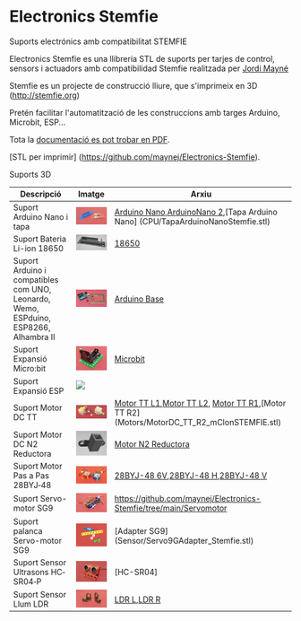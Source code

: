 # Electronics Stemfie

Suports electrónics amb compatibilitat STEMFIE

Electronics Stemfie es una llibreria STL de suports per tarjes de control, sensors i actuadors 
amb compatibilidad Stemfie realitzada per [Jordi Mayné](https://github.com/maynej) 

Stemfie es un projecte de construcció lliure, que s'imprimeix en 3D (http://stemfie.org) 

Pretén facilitar l'automatització de les construccions amb targes Arduino, Microbit, ESP...

Tota la [documentació es pot trobar en PDF](https://github.com/maynej/Electronics-Stemfie/tree/main/Doc).

[STL per imprimir] (https://github.com/maynej/Electronics-Stemfie).

Suports 3D
  
Descripció         | Imatge          | Arxiu         
------------- | ------------- | ------------- 
Suport Arduino Nano i tapa |![](Imatges/ArduinoNano.png) | [Arduino Nano](CPU/ArduinoNanoStemfie.stl),[ArduinoNano 2](CPU/ArduinoNano2Stemfie.stl),[Tapa Arduino Nano] (CPU/TapaArduinoNanoStemfie.stl)
Suport Bateria Li-ion 18650|![18650](Imatges/18650.png) | [18650](CPU/18650Holder2Stemfie.stl)
Suport Arduino i compatibles com UNO, Leonardo, Wemo, ESPduino, ESP8266, Alhambra II|![](Imatges/ArduinoUNO.png)| [Arduino Base](CPU/ArduinoBaseStemfie.stl) 
Suport Expansió Micro:bit|![Microbit](/Imatges/Microbit.png) |[Microbit](CPU/MicrobitBaseStemfie.stl)  
Suport Expansió ESP|![](Imatges/ESP.png) |   
Suport Motor DC TT|![](Imatges/MotorTT.png) |[Motor TT L1](Motors/MotorDC_TT_L1_mClonSTEMFIE.stl),[Motor TT L2](Motors/MotorDC_TT_L2_mClonSTEMFIE.stl), [Motor TT R1](Motors/MotorDC_TT_R1_mClonSTEMFIE.stl),[Motor TT R2] (Motors/MotorDC_TT_R2_mClonSTEMFIE.stl) 
Suport Motor DC N2 Reductora|![](Imatges/MotorReductora.png) | [Motor N2 Reductora](Motors/Motor_N2_Stemfie.stl)
Suport Motor Pas a Pas 28BYJ‐48|![](Imatges/28BYJ-48.png) |[28BYJ-48 6V](Motors/28BYJ-48_6V_Stemfie.stl),[28BYJ-48 H](Motors/28BYJ-48_H_Stemfie.stl),[28BYJ-48 V](Motors/28BYJ-48_V_Stemfie.stl) 
Suport Servo-motor SG9|![](Imatges/ServoMotor.png) | https://github.com/maynej/Electronics-Stemfie/tree/main/Servomotor
Suport palanca Servo-motor SG9|![](Imatges/Adapter.png) |[Adapter SG9] (Sensor/Servo9GAdapter_Stemfie.stl)
Suport Sensor Ultrasons HC‐SR04‐P|![](Imatges/SensorDistancia.png) |[HC-SR04]  
Suport Sensor Llum LDR|![](Imatges/LDR.png) | [LDR L](Sensor/LDRSensorL_mClonSTEMFIEstl),[LDR R](Sensor/LDRSensorL_mClonSTEMFIEstl)

